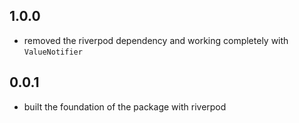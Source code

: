 ## 1.0.0

* removed the riverpod dependency and working completely with `ValueNotifier`

## 0.0.1

* built the foundation of the package with riverpod
